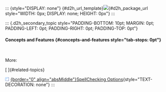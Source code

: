 ::: {style="DISPLAY: none"}
[](ms-xhelp:///?Id=d2h_url_template){#d2h_url_template}![](!package_url!){#d2h_package_url style="WIDTH: 0px; DISPLAY: none; HEIGHT: 0px"}
:::

::: {.d2h_secondary_topic style="PADDING-BOTTOM: 10pt; MARGIN: 0pt; PADDING-LEFT: 0pt; PADDING-RIGHT: 0pt; PADDING-TOP: 0pt"}
#### Concepts and Features {#concepts-and-features style="tab-stops: 0pt"}

 

More:

[ ]{#related-topics}

[![](button.gif){border="0" align="absMiddle"}SpellChecking Options](ms-xhelp:///?Id=ab92a02a-b043-4d99-9221-607e7c2b878d){style="TEXT-DECORATION: none"}
:::
